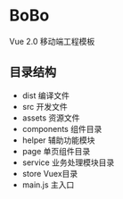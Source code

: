 # BoBo

Vue 2.0 移动端工程模板


## 目录结构

- dist 编译文件
- src 开发文件
 - assets 资源文件
 - components 组件目录
 - helper 辅助功能模块
 - page 单页组件目录
 - service 业务处理模块目录
 - store Vuex目录
 - main.js 主入口
